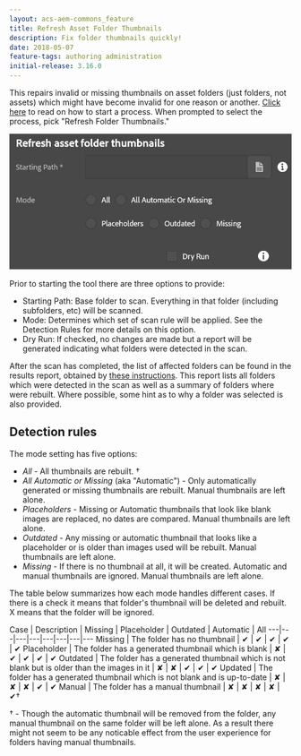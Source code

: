 ```yaml
---
layout: acs-aem-commons_feature
title: Refresh Asset Folder Thumbnails
description: Fix folder thumbnails quickly!
date: 2018-05-07
feature-tags: authoring administration
initial-release: 3.16.0
---
```


This repairs invalid or missing thumbnails on asset folders (just folders, not assets) which might have become invalid for one reason or another.  [Click here](/acs-aem-commons/features/mcp/subpages/process-manager.html) to read on how to start a process.  When prompted to  select the process, pick "Refresh Folder Thumbnails."

![image](images/refresh_folders.png)

Prior to starting the tool there are three options to provide:

* Starting Path: Base folder to scan.  Everything in that folder (including subfolders, etc) will be scanned.
* Mode: Determines which set of scan rule will be applied.  See the Detection Rules for more details on this option.
* Dry Run: If checked, no changes are made but a report will be generated indicating what folders were detected in the scan.

After the scan has completed, the list of affected folders can be found in the results report, obtained by [these instructions](/acs-aem-commons/features/mcp/subpages/process-manager.html#viewing-a-report).  This report lists all folders which were detected in the scan as well as a summary of folders where were rebuilt.  Where possible, some hint as to why a folder was selected is also provided.

## Detection rules

The mode setting has five options:
* *All* - All thumbnails are rebuilt. †
* *All Automatic or Missing* (aka "Automatic") - Only automatically generated or missing thumbnails are rebuilt.  Manual thumbnails are left alone.
* *Placeholders* - Missing or Automatic thumbnails that look like blank images are replaced, no dates are compared. Manual thumbnails are left alone.
* *Outdated* - Any missing or automatic thumbnail that looks like a placeholder or is older than images used will be rebuilt. Manual thumbnails are left alone.
* *Missing* - If there is no thumbnail at all, it will be created.  Automatic and manual thumbnails are ignored. Manual thumbnails are left alone.

The table below summarizes how each mode handles different cases.  If there is a check it means that folder's thumbnail will be deleted and rebuilt. X means that the folder will be ignored.

Case | Description | Missing | Placeholder | Outdated | Automatic | All
---|---|---|---|---|---|---|---
Missing | The folder has no thumbnail | ✔ | ✔ | ✔ | ✔ | ✔
Placeholder | The folder has a generated thumbnail which is blank | ✘ | ✔ | ✔ | ✔ | ✔
Outdated | The folder has a generated thumbnail which is not blank but is older than the images in it | ✘ | ✘ | ✔ | ✔ | ✔
Updated | The folder has a generated thumbnail which is not blank and is up-to-date | ✘ | ✘ | ✘ | ✔ | ✔
Manual | The folder has a manual thumbnail | ✘ | ✘ | ✘ | ✘ | ✔†

† - Though the automatic thumbnail will be removed from the folder, any manual thumbnail on the same folder will be left alone.  As a result there might not seem to be any noticable effect from the user experience for folders having manual thumbnails.